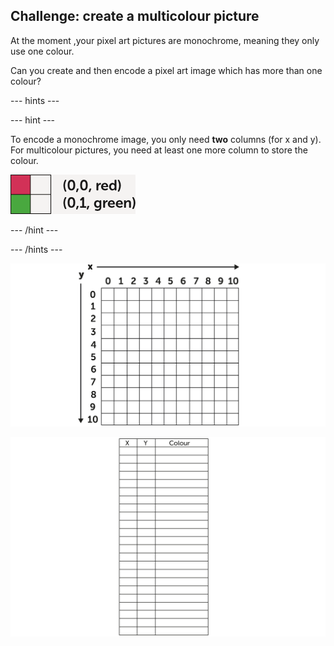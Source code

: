 ## Challenge: create a multicolour picture

At the moment ,your pixel art pictures are monochrome, meaning they only use one colour.

Can you create and then encode a pixel art image which has more than one colour?

--- hints ---

--- hint ---

To encode a monochrome image, you only need **two** columns (for x and y). For multicolour pictures, you need at least one more column to store the colour.

![a 2x2 grid with a red and green pixel](images/multi-colour-grid.png)

--- /hint ---

--- /hints ---

![empty 10x10 grid](images/empty-grid.png)

![3 x 25 empty table](images/3x25-table.png)